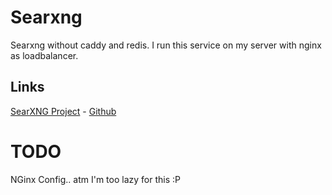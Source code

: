 # Searxng
Searxng without caddy and redis.
I run this service on my server with nginx as loadbalancer. 


## Links
<a href="https://docs.searxng.org/">SearXNG Project</a> - <a href="https://github.com/searxng/searxng">Github</a>


# TODO
NGinx Config.. atm I'm too lazy for this :P
